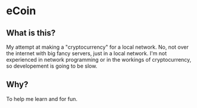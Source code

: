 # eCoin

## What is this?
My attempt at making a "cryptocurrency" for a local network. No, not over the internet with big fancy servers, just in a local network. I'm not experienced in network programming or in the workings of cryptocurrency, so developement is going to be slow.

## Why?
To help me learn and for fun.
